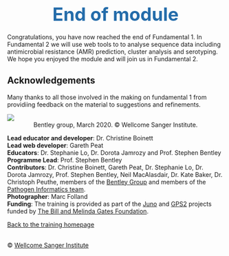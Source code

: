<h1 style="text-align:center"><span style="color:#246CAA; font-size:1.5em">End of module</span></h1>

Congratulations, you have now reached the end of Fundamental 1. In Fundamental 2 we will use web tools to to analyse sequence data including antimicrobial resistance (AMR) prediction, cluster analysis and serotyping. We hope you enjoyed the module and will join us in Fundamental 2.

## Acknowledgements
Many thanks to all those involved in the making on fundamental 1 from providiing feedback on the material to suggestions and refinements.

<div class="col-sm-2" style="width: 700px; margin-left: auto; margin-right: auto;">
   <img src="img/t284.jpg"></img>
</div>
<div style="text-align:center">Bentley group, March 2020. &copy; Wellcome Sanger Institute.</div>

**Lead educator and developer**: Dr. Christine Boinett
</br>**Lead web developer**: Gareth Peat
</br>**Educators**: Dr. Stephanie Lo, Dr. Dorota Jamrozy and Prof. Stephen Bentley
</br>**Programme Lead**: Prof. Stephen Bentley
</br>**Contributors**: Dr. Christine Boinett, Gareth Peat, Dr. Stephanie Lo, Dr. Dorota Jamrozy, Prof. Stephen Bentley, Neil MacAlasdair, Dr. Kate Baker, Dr. Christoph Peuthe, members of the [Bentley Group](https://bentleygroup.sanger.ac.uk/#team) and members of the [Pathogen Informatics team](https://www.sanger.ac.uk/science/groups/pathogen-informatics).
</br>**Photographer**: Marc Folland
</br>**Funding**: The training is provided as part of the [Juno](https://www.gbsgen.net/) and [GPS2](https://www.pneumogen.net/gps/) projects funded by [The Bill and Melinda Gates Foundation](https://www.gatesfoundation.org/).

[Back to the training homepage](https://www.bactgen.sanger.ac.uk)

</br>&copy; [Wellcome Sanger Institute](https://www.sanger.ac.uk/)

